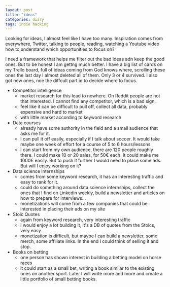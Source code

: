 ```yaml
---
layout: post
title: "ideas"
categories: diary
tags: indie hacking
---
```


Looking for ideas, I almost feel like I have too many. Inspiration comes from everywhere, Twitter, talking to people, reading, watching a Youtube video how to understand which opportunities to focus on?

I need a framework that helps me filter out the bad ideas adn keep the good ones. But to be honest I am gettng much better. I have a big list of cards on my Trello board, full of ideas coming from God knows where, scrolling these ones the last day I almost deleted all of them. Only 3 or 4 survived. I also got new ones, noe the diffcult part id to decide where to focus.

- Competitor intelligence
  - market research for this lead to nowhere. On Reddit people are not that interested. I cannot find any competitor, which is a bad sign.
  - feel like it can be difficult to pull off, collect all data, probably expensive and hard to market
  - with little market according to keyword research
- Data courses
  - already have some authority in the field and a small audience that asks me for it.
  - I can pull it off easily, especially if I talk about soccer. It would take maybe one week of effort for a course of 5 to 6 hours/lessons.
  - I can start from my own audience, there are 120 people roughly there. I could make 10 or 20 sales, for 50€ each. It could make me 1000€ easily. But to push it further I would need to place some ads. But will I enjoy working on it?
- Data science internships
  - comes from some keyword research, it has an interesting traffic and easy to rank for it.
  - could do something around data science internships, collect the ones that I find on Linkedin weekly, build a newsletter and articles on how to prepare for interviews...
  - monetizations will come from a few companies that could be interested in placing their ads on my site
- Stoic Quotes
  - again from keyword research, very interesting traffic
  - I would enjoy a lot building it, it's a DB of quotes from the Stoics, very easy
  - monetization is difficult, but maybe I can build a newsletter, some merch, some affiliate links. In the end I could think of selling it and stop.
- Books on betting
  - one person has shown interest in building a betting model on horse races
  - it could start as a small bet, writing a book similar to the existing ones on another sport. Later I will write more and more and create a little portfolio of small betting books.
